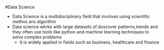 #Data Science
  * Data Science is a multidisciplinary field that involves using scientific methos ans algorithm
   * Data science wkrks with large datasets of doscover patterns,trends and they often use tools like python and machine learning techniques to solve complex problems
     * It is widely applied in fields such as business, healthcare and finance 
